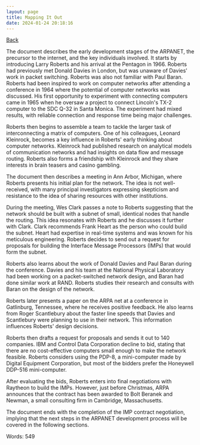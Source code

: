 ```yaml
---
layout: page
title: Mapping It Out
date: 2024-01-24 20:18:16
---
```


[Back](./)


The document describes the early development stages of the ARPANET, the precursor to the internet, and the key individuals involved. It starts by introducing Larry Roberts and his arrival at the Pentagon in 1966. Roberts had previously met Donald Davies in London, but was unaware of Davies' work in packet switching. Roberts was also not familiar with Paul Baran. Roberts had been inspired to work on computer networks after attending a conference in 1964 where the potential of computer networks was discussed. His first opportunity to experiment with connecting computers came in 1965 when he oversaw a project to connect Lincoln's TX-2 computer to the SDC Q-32 in Santa Monica. The experiment had mixed results, with reliable connection and response time being major challenges.

Roberts then begins to assemble a team to tackle the larger task of interconnecting a matrix of computers. One of his colleagues, Leonard Kleinrock, becomes a key influence in Roberts' early thinking about computer networks. Kleinrock had published research on analytical models of communication networks and had insights on data flow and message routing. Roberts also forms a friendship with Kleinrock and they share interests in brain teasers and casino gambling.

The document then describes a meeting in Ann Arbor, Michigan, where Roberts presents his initial plan for the network. The idea is not well-received, with many principal investigators expressing skepticism and resistance to the idea of sharing resources with other institutions.

During the meeting, Wes Clark passes a note to Roberts suggesting that the network should be built with a subnet of small, identical nodes that handle the routing. This idea resonates with Roberts and he discusses it further with Clark. Clark recommends Frank Heart as the person who could build the subnet. Heart had expertise in real-time systems and was known for his meticulous engineering. Roberts decides to send out a request for proposals for building the Interface Message Processors (IMPs) that would form the subnet.

Roberts also learns about the work of Donald Davies and Paul Baran during the conference. Davies and his team at the National Physical Laboratory had been working on a packet-switched network design, and Baran had done similar work at RAND. Roberts studies their research and consults with Baran on the design of the network.

Roberts later presents a paper on the ARPA net at a conference in Gatlinburg, Tennessee, where he receives positive feedback. He also learns from Roger Scantlebury about the faster line speeds that Davies and Scantlebury were planning to use in their network. This information influences Roberts' design decisions.

Roberts then drafts a request for proposals and sends it out to 140 companies. IBM and Control Data Corporation decline to bid, stating that there are no cost-effective computers small enough to make the network feasible. Roberts considers using the PDP-8, a mini-computer made by Digital Equipment Corporation, but most of the bidders prefer the Honeywell DDP-516 mini-computer.

After evaluating the bids, Roberts enters into final negotiations with Raytheon to build the IMPs. However, just before Christmas, ARPA announces that the contract has been awarded to Bolt Beranek and Newman, a small consulting firm in Cambridge, Massachusetts.

The document ends with the completion of the IMP contract negotiation, implying that the next steps in the ARPANET development process will be covered in the following sections.

Words: 549